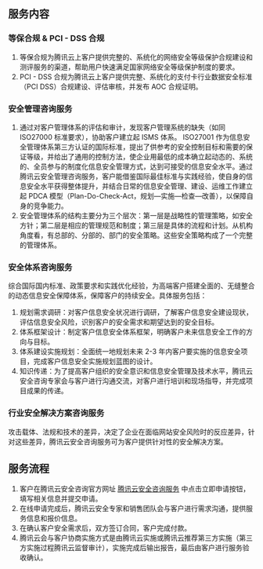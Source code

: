 ## 服务内容
### 等保合规 & PCI - DSS 合规
1. 等保合规为腾讯云上客户提供完整的、系统化的网络安全等级保护合规建设和测评服务的渠道，帮助用户快速满足国家网络安全等级保护制度的要求。
2. PCI - DSS 合规为腾讯云上客户提供完整、系统化的支付卡行业数据安全标准（PCI DSS）合规建设、评估审核，并发布 AOC 合规证明。

### 安全管理咨询服务
1. 通过对客户管理体系的评估和审计，发现客户管理系统的缺失（如同 ISO27000 标准要求），协助客户建立起 ISMS 体系。 ISO27001 作为信息安全管理体系第三方认证的国际标准，提出了供参考的安全控制目标和需要的保证等级，并给出了通用的控制方法，使企业用最低的成本确立起动态的、系统的、全员参与的制度化信息安全管理方式，达到可接受的信息安全水平。通过腾讯云安全管理咨询服务，客户能借鉴国际最佳标准与实践经验，使自身的信息安全水平获得整体提升，并结合日常的信息安全管理、建设、运维工作建立起 PDCA 模型（Plan-Do-Check-Act，规划—实施—检查—改善），以保障自身的竞争能力。
2. 安全管理体系的结构主要分为三个层次：第一层是战略性的管理策略，如安全方针；第二层是相应的管理规范和制度；第三层是具体的流程和计划。从机构角度看，有总部的、分部的、部门的安全策略。这些安全策略构成了一个完整的管理体系。

### 安全体系咨询服务
综合国际国内标准、政策要求和实践优化经验，为高端客户搭建全面的、无缝整合的动态信息安全保障体系，保障客户的持续安全。具体服务包括：
1. 规划需求调研：对客户信息安全状况进行调研，了解客户信息安全建设现状，评估信息安全风险，识别客户的安全需求和期望达到的安全目标。
2. 体系框架设计：制定客户信息安全体系框架，明确客户未来信息安全工作的方向与目标。
3. 体系建设实施规划：全面统一地规划未来 2-3 年内客户要实施的信息安全项目，完成客户信息安全实施规划蓝图的设计。
4. 知识传递：为了提高客户组织的安全意识和信息安全管理及技术水平，腾讯云安全咨询专家会与客户进行沟通交流，对客户进行培训和现场指导，并完成项目成果的传递。

### 行业安全解决方案咨询服务
攻击载体、法规和技术的差异，决定了企业在面临网站安全风险时的反应差异，针对这些差异，腾讯云安全咨询服务可为客户提供针对性的安全解决方案。
		
## 服务流程
1. 客户在腾讯云安全咨询官方网址 [腾讯云安全咨询服务](https://cloud.tencent.com/product/sc) 中点击立即申请按钮，填写相关信息并提交申请。
2. 在线申请完成后，腾讯云安全专家和销售团队会与客户进行需求沟通，提供服务信息和报价信息。
3. 在确认客户安全需求后，双方签订合同，客户完成付款。
4. 腾讯云会与客户协商实施方式是由腾讯云实施或腾讯云推荐第三方实施（第三方实施过程腾讯云监督审计），实施完成后输出报告，最后由客户进行服务验收确认。